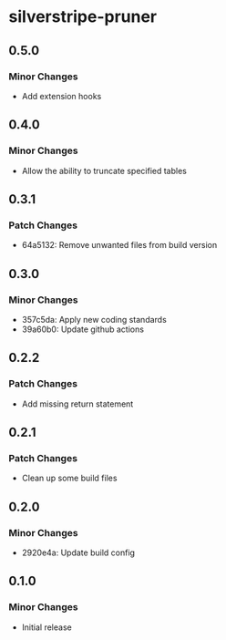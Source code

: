 # silverstripe-pruner

## 0.5.0

### Minor Changes

- Add extension hooks

## 0.4.0

### Minor Changes

- Allow the ability to truncate specified tables

## 0.3.1

### Patch Changes

- 64a5132: Remove unwanted files from build version

## 0.3.0

### Minor Changes

- 357c5da: Apply new coding standards
- 39a60b0: Update github actions

## 0.2.2

### Patch Changes

- Add missing return statement

## 0.2.1

### Patch Changes

- Clean up some build files

## 0.2.0

### Minor Changes

- 2920e4a: Update build config

## 0.1.0

### Minor Changes

- Initial release
